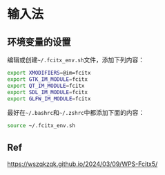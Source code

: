 # 输入法

## 环境变量的设置

编辑或创建`~/.fcitx_env.sh`文件，添加下列内容：

```bash
export XMODIFIERS=@im=fcitx
export GTK_IM_MODULE=fcitx
export QT_IM_MODULE=fcitx
export SDL_IM_MODULE=fcitx
export GLFW_IM_MODULE=fcitx
```

最好在`~/.bashrc`和`~/.zshrc`中都添加下面的内容：

```bash
source ~/.fcitx_env.sh
```

## Ref

https://wszqkzqk.github.io/2024/03/09/WPS-Fcitx5/
